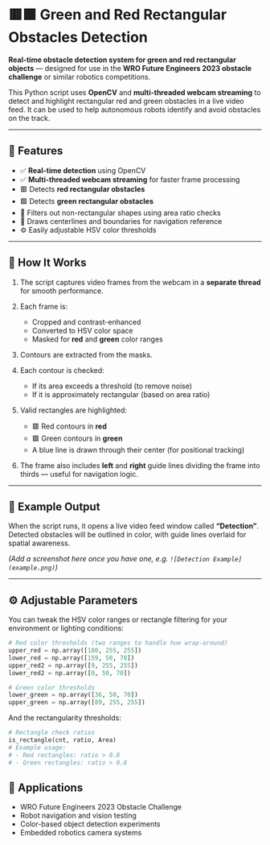 # 🟥🟩 Green and Red Rectangular Obstacles Detection

**Real-time obstacle detection system for green and red rectangular objects** — designed for use in the **WRO Future Engineers 2023 obstacle challenge** or similar robotics competitions.

This Python script uses **OpenCV** and **multi-threaded webcam streaming** to detect and highlight rectangular red and green obstacles in a live video feed. It can be used to help autonomous robots identify and avoid obstacles on the track.

---

## 🚀 Features

* ✅ **Real-time detection** using OpenCV
* ✅ **Multi-threaded webcam streaming** for faster frame processing
* 🟥 Detects **red rectangular obstacles**
* 🟩 Detects **green rectangular obstacles**
* 🧠 Filters out non-rectangular shapes using area ratio checks
* 📏 Draws centerlines and boundaries for navigation reference
* ⚙️ Easily adjustable HSV color thresholds

---

## 🧩 How It Works

1. The script captures video frames from the webcam in a **separate thread** for smooth performance.
2. Each frame is:

   * Cropped and contrast-enhanced
   * Converted to HSV color space
   * Masked for **red** and **green** color ranges
3. Contours are extracted from the masks.
4. Each contour is checked:

   * If its area exceeds a threshold (to remove noise)
   * If it is approximately rectangular (based on area ratio)
5. Valid rectangles are highlighted:

   * 🟥 Red contours in **red**
   * 🟩 Green contours in **green**
   * A blue line is drawn through their center (for positional tracking)
6. The frame also includes **left** and **right** guide lines dividing the frame into thirds — useful for navigation logic.

---

## 📸 Example Output

When the script runs, it opens a live video feed window called **“Detection”**.
Detected obstacles will be outlined in color, with guide lines overlaid for spatial awareness.

*(Add a screenshot here once you have one, e.g. `![Detection Example](example.png)`)*

---

## ⚙️ Adjustable Parameters

You can tweak the HSV color ranges or rectangle filtering for your environment or lighting conditions:

```python
# Red color thresholds (two ranges to handle hue wrap-around)
upper_red = np.array([180, 255, 255])
lower_red = np.array([159, 50, 70])
upper_red2 = np.array([9, 255, 255])
lower_red2 = np.array([0, 50, 70])

# Green color thresholds
lower_green = np.array([36, 50, 70])
upper_green = np.array([89, 255, 255])
```

And the rectangularity thresholds:

```python
# Rectangle check ratios
is_rectangle(cnt, ratio, Area)
# Example usage:
# - Red rectangles: ratio > 0.8
# - Green rectangles: ratio > 0.8
```

## 🧭 Applications

* WRO Future Engineers 2023 Obstacle Challenge
* Robot navigation and vision testing
* Color-based object detection experiments
* Embedded robotics camera systems
